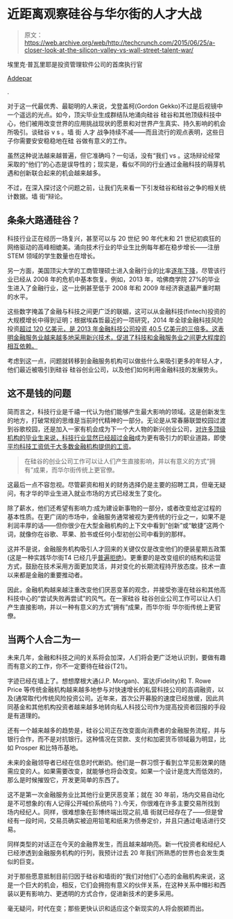 # 近距离观察硅谷与华尔街的人才大战

> 原文：<https://web.archive.org/web/http://techcrunch.com/2015/06/25/a-closer-look-at-the-silicon-valley-vs-wall-street-talent-war/>

埃里克·普瓦里耶是投资管理软件公司的首席执行官

[Addepar](https://web.archive.org/web/20230307171956/http://www.addepar.com/)

.

对于这一代最优秀、最聪明的人来说，戈登盖柯(Gordon Gekko)不过是后视镜中一个遥远的光点。如今，顶尖毕业生成群结队地涌向硅谷 硅谷和其他顶级科技中心，他们被用改变世界的应用挑战现状的愿景和对世界产生真实、持久影响的机会所吸引。谈硅谷 v s 。墙 街 人才 战争持续不减——而且流行的观点表明，这些日子你需要安安稳稳地在硅 谷做有意义的工作。

虽然这种说法越来越普遍，但它准确吗？一句话，没有“我们 vs 。这场辩论经常采取的“他们”的心态是误导性的；现实是，看似不同的行业通过金融科技的萌芽机遇和创新联合起来的机会越来越多。

不过，在深入探讨这个问题之前，让我们先来看一下引发硅谷和硅谷之争的相关统计数据。墙 街“辩论。

## 条条大路通硅谷？

科技行业正在经历一场复兴，甚至可以与 20 世纪 90 年代末和 21 世纪初疯狂的网络驱动的高峰相媲美。涌向技术行业的毕业生比例每年都在稳步增长——注册 STEM 领域的学生数量也在增长。

另一方面，美国顶尖大学的工商管理硕士进入金融行业的比率[逐年下降](https://web.archive.org/web/20230307171956/http://www.thefiscaltimes.com/Articles/2013/10/31/Ivy-League-Grads-Wall-Street-So-Last-Season)，尽管该行业已经从 2008 年的危机中基本恢复。例如，2013 年，哈佛商学院 27%的毕业生进入了金融行业，这一比例甚至低于 2008 年和 2009 年经济衰退最严重时期的水平。

这些数字掩盖了金融与科技之间更广泛的联姻，这可以从金融科技(fintech)投资的大规模增长中得到证明；根据埃森哲最近的一项研究，2014 年全球金融科技风险投资[超过 120 亿美元，是 2013 年金融科技公司投资 40.5 亿美元的三倍多。这表明金融服务业越来越多地采用新兴技术，促进了科技和金融服务业之间更大程度的相互依赖。](https://web.archive.org/web/20230307171956/http://newsroom.accenture.com/news/growth-in-fintech-investment-fastest-in-european-market-according-to-accenture-study.htm)

考虑到这一点，问题就转移到金融服务机构可以做些什么来吸引更多的年轻人才，他们最近被吸引到硅谷 硅谷创业公司，以及他们如何利用金融科技的发展势头。

## 这不是钱的问题

简而言之，科技行业是千禧一代认为他们能够产生最大影响的领域。这是创新发生的地方，打破常规的思维是当前时代精神的一部分。无论是从常春藤联盟校园过渡到谷歌校园，还是加入一家有机会成为下一个大人物的新兴创业公司，[对许多顶级机构的毕业生来说，科技行业显然已经超过金融](https://web.archive.org/web/20230307171956/http://www3.universumglobal.com/2014-us-ideal-employer-ranking-mba/#.VQDlBrPF_0q)成为更有吸引力的职业道路，即使[平均科技工资低于大多数金融机构提供的工资](https://web.archive.org/web/20230307171956/http://qz.com/89945/stanford-mba-finance-pay-explodes-silicon-valley-salaries-plateau/)。

> 在硅谷的创业公司工作可以让人们产生直接影响，并以有意义的方式“拥有”成果，而华尔街传统上更官僚。

这最后一点不容忽视。尽管薪资和相关的财务选择仍是主要的招聘工具，但毫无疑问，有才华的毕业生进入就业市场的方式已经发生了变化。

除了薪水，他们还希望有影响力:成为建设新事物的一部分，或者改变给定过程的基本性质。在更广阔的市场中，金融服务通常被视为更传统的行业之一，如果不是利润丰厚的话——但你很少在大型金融机构的上下文中看到“创新”或“敏捷”这两个词，就像你在谷歌、苹果、脸书或任何小型初创公司中看到的那样。

这并不是说，金融服务机构吸引人才回来的关键仅仅是改变他们的便装星期五政策(这是一种实践华尔街T4 已经几乎[普遍拒绝](https://web.archive.org/web/20230307171956/http://www.cnbc.com/id/101081451))。更重要的是改变组织的结构和运营方式，鼓励在技术采用方面更加灵活，并对变化的长期流程持开放态度。技术一直以来都是金融的重要推动者。

因此，金融机构越来越注重改变他们厌恶变革的观念，并接受弥漫在硅谷和其他高科技中心的“尝试失败再尝试”的风气。在一家硅谷 硅谷创业公司工作可以让人们产生直接影响，并以一种有意义的方式“拥有”成果，而华尔街 华尔街传统上更官僚。

## 当两个人合二为一

未来几年，金融和科技之间的关系将会加深，人们将会更广泛地认识到，要做有趣而有意义的工作，你不一定要待在硅谷(T21)。

字迹已经在墙上了。想想摩根大通(J.P. Morgan)、富达(Fidelity)和 T. Rowe Price 等传统金融机构越来越多地参与对快速增长的私营科技公司的高调融资，以及(通常取代)传统风险投资公司。近年来，首次公开募股的速度已经放缓，因此共同基金和其他机构投资者越来越多地转向私人科技公司作为提高投资者回报的手段是有道理的。

还有一个越来越多的趋势是，硅谷公司正在改变面向消费者的金融服务流程，并与银行合作，而不是对抗银行。这种情况在贷款、支付和加密货币领域最为明显，比如 Prosper 和比特币基地。

未来的金融领导者已经在信息时代断奶。他们是一群习惯于看到立竿见影效果的随需应变的人。如果需要改变，就能够也将会改变。如果一个设计是庞大而低效的，那么是时候摧毁它，开发更简单的东西了。

这不是第一次金融服务业比其他行业更厌恶变革；就在 30 年前，场内交易自动化是不可想象的(有人记得公开喊价系统吗？).今天，你很难在许多主要交易所找到场内经纪人。同样，很难想象在彭博终端出现之前,墙 街就已经存在了——但是曾经有一段时间，交易员确实被迫用铅笔和纸来为债券定价，并且只通过电话进行交易。

同样类型的对话正在今天的金融界发生，而且越来越响亮。新一代投资者和经纪人已经渗透到金融服务机构的行列，我预计过去 20 年我们所熟悉的世界也会发生类似的巨变。

对于那些愿意抵制目前归因于硅谷和墙街的“我们对他们”心态的金融机构来说，这是一个巨大的机会，相反，它们会拥抱有意义的伙伴关系，在这种关系中帽衫和西装以更有影响力、更透明的方式合作，促进新技术的更多采用。

毫无疑问，时代在变；那些更快认识和适应这个新现实的人将会脱颖而出。